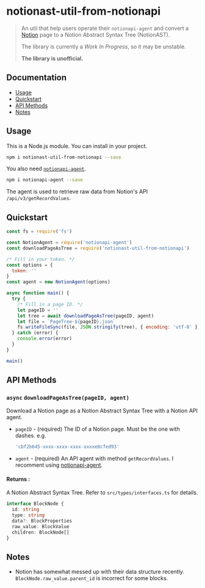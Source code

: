 # notionast-util-from-notionapi

> An util that help users operate their `notionapi-agent` and convert a [Notion](https://www.notion.so) page to a Notion Abstract Syntax Tree (NotionAST).
>
> The library is currently a *Work In Progress*, so it may be unstable.
>
> **The library is unofficial.**

## Documentation

* [Usage](#Usage)
* [Quickstart](#Quickstart)
* [API Methods](#API-Methods)
* [Notes](#Notes)

## Usage

This is a Node.js module. You can install in your project.

```bash
npm i notionast-util-from-notionapi --save
```

You also need [`notionapi-agent`](https://github.com/dragonman225/notionapi-agent).

```bash
npm i notionapi-agent --save
```

The agent is used to retrieve raw data from Notion's API `/api/v3/getRecordValues`.

## Quickstart

```javascript
const fs = require('fs')

const NotionAgent = require('notionapi-agent')
const downloadPageAsTree = require('notionast-util-from-notionapi')

/* Fill in your token. */
const options = {
  token: ''
}
const agent = new NotionAgent(options)

async function main() {
  try {
    /* Fill in a page ID. */
    let pageID = ''
    let tree = await downloadPageAsTree(pageID, agent)
    let file = `PageTree-${pageID}.json`
    fs.writeFileSync(file, JSON.stringify(tree), { encoding: 'utf-8' })
  } catch (error) {
    console.error(error)
  }
}

main()
```

## API Methods

### `async` `downloadPageAsTree(pageID, agent)`

Download a Notion page as a Notion Abstract Syntax Tree with a Notion API agent.

* `pageID` - (required) The ID of a Notion page. Must be the one with dashes. e.g.

  ```javascript
  'cbf2b645-xxxx-xxxx-xxxx-xxxxe8cfed93'
  ```

* `agent` - (required) An API agent with method `getRecordValues`. I recomment using [notionapi-agent](https://github.com/dragonman225/notionapi-agent).

#### Returns :

A Notion Abstract Syntax Tree. Refer to `src/types/interfaces.ts` for details.

```typescript
interface BlockNode {
  id: string
  type: string
  data?: BlockProperties
  raw_value: BlockValue
  children: BlockNode[]
}
```

## Notes

* Notion has somewhat messed up with their data structure recently. `BlockNode.raw_value.parent_id` is incorrect for some blocks.
